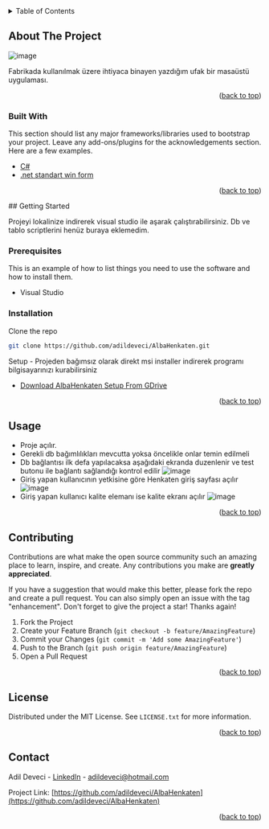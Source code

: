 <!-- TABLE OF CONTENTS -->
<details>
  <summary>Table of Contents</summary>
  <ol>
    <li>
      <a href="#about-the-project">About The Project</a>
      <ul>
        <li><a href="#built-with">Built With</a></li>
      </ul>
    </li>
    <li>
      <a href="#getting-started">Getting Started</a>
      <ul>
        <li><a href="#prerequisites">Prerequisites</a></li>
        <li><a href="#installation">Installation</a></li>
      </ul>
    </li>
    <li><a href="#usage">Usage</a></li> 
    <li><a href="#contributing">Contributing</a></li>
    <li><a href="#license">License</a></li>
    <li><a href="#contact">Contact</a></li>
  </ol>
</details>



<!-- ABOUT THE PROJECT -->
## About The Project

![image](https://user-images.githubusercontent.com/21089760/156938324-74ecc6b2-5586-4b87-a303-a470fa0a76c2.png)

Fabrikada kullanılmak üzere ihtiyaca binayen yazdığım ufak bir masaüstü uygulaması.

 <p align="right">(<a href="#top">back to top</a>)</p>

### Built With

This section should list any major frameworks/libraries used to bootstrap your project. Leave any add-ons/plugins for the acknowledgements section. Here are a few examples.

* [C#](https://docs.microsoft.com/tr-tr/dotnet/csharp/)
* [.net standart win form](https://docs.microsoft.com/tr-tr/dotnet/desktop/winforms/?view=netframeworkdesktop-4.8)  
 
 <p align="right">(<a href="#top">back to top</a>)</p>
<!-- GETTING STARTED -->
## Getting Started

Projeyi lokalinize indirerek visual studio ile aşarak çalıştırabilirsiniz. Db ve tablo scriptlerini henüz buraya eklemedim.

### Prerequisites

This is an example of how to list things you need to use the software and how to install them.
* Visual Studio

### Installation
 
Clone the repo
   ```sh
   git clone https://github.com/adildeveci/AlbaHenkaten.git
   ```
   
Setup - Projeden bağımsız olarak direkt msi installer indirerek programı bilgisayarınızı kurabilirsiniz
* [Download AlbaHenkaten Setup From GDrive](https://drive.google.com/file/d/1765iDAUDDTKBEBYVpM6zhfxz9ZocuwFo/view?usp=sharing)

<p align="right">(<a href="#top">back to top</a>)</p>

<!-- USAGE EXAMPLES -->
## Usage

* Proje açılır.
* Gerekli db bağımlılıkları mevcutta yoksa öncelikle onlar temin edilmeli
* Db bağlantısı ilk defa yapılacaksa aşağıdaki ekranda duzenlenir ve test butonu ile bağlantı sağlandığı kontrol edilir
![image](https://user-images.githubusercontent.com/21089760/156938036-0f11a4cd-de62-42fa-a40e-e319d0ae97b4.png)
* Giriş yapan kullanıcının yetkisine göre Henkaten giriş sayfası açılır
 ![image](https://user-images.githubusercontent.com/21089760/156938324-74ecc6b2-5586-4b87-a303-a470fa0a76c2.png)
* Giriş yapan kullanıcı kalite elemanı ise kalite ekranı açılır
![image](https://user-images.githubusercontent.com/21089760/156938350-14a4c6a0-6964-42c6-83ed-02bf91acf6ba.png)
 
 
 <p align="right">(<a href="#top">back to top</a>)</p>

<!-- CONTRIBUTING -->
## Contributing

Contributions are what make the open source community such an amazing place to learn, inspire, and create. Any contributions you make are **greatly appreciated**.

If you have a suggestion that would make this better, please fork the repo and create a pull request. You can also simply open an issue with the tag "enhancement".
Don't forget to give the project a star! Thanks again!

1. Fork the Project
2. Create your Feature Branch (`git checkout -b feature/AmazingFeature`)
3. Commit your Changes (`git commit -m 'Add some AmazingFeature'`)
4. Push to the Branch (`git push origin feature/AmazingFeature`)
5. Open a Pull Request

<p align="right">(<a href="#top">back to top</a>)</p>



<!-- LICENSE -->
## License

Distributed under the MIT License. See `LICENSE.txt` for more information.

<p align="right">(<a href="#top">back to top</a>)</p>



<!-- CONTACT -->
## Contact

Adil Deveci - [LinkedIn](https://www.linkedin.com/in/adildeveci/) - adildeveci@hotmail.com

Project Link: [https://github.com/adildeveci/AlbaHenkaten](https://github.com/adildeveci/AlbaHenkaten)

<p align="right">(<a href="#top">back to top</a>)</p>
